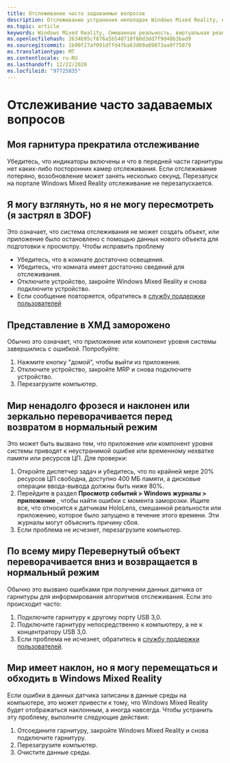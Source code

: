```yaml
---
title: Отслеживание часто задаваемых вопросов
description: Отслеживание устранения неполадок Windows Mixed Reality, которые выходят за рамки стандартной документации по поддержке пользователей.
ms.topic: article
keywords: Windows Mixed Reality, Смешанная реальность, виртуальная реальность, VR, MR, устранение неполадок, ошибки, Справка, поддержка, отслеживание
ms.openlocfilehash: 2634b95cf876a5b540710f80d3dd7f9d48b3bad9
ms.sourcegitcommit: 1b90f27af091dffd4fba63d69a89873aa0f75079
ms.translationtype: MT
ms.contentlocale: ru-RU
ms.lasthandoff: 12/22/2020
ms.locfileid: "97725835"
---
```

# <a name="tracking-faqs"></a>Отслеживание часто задаваемых вопросов

## <a name="my-headset-has-stopped-tracking"></a>Моя гарнитура прекратила отслеживание

Убедитесь, что индикаторы включены и что в передней части гарнитуры нет каких-либо посторонних камер отслеживания. Если отслеживание потеряно, возобновление может занять несколько секунд. Перезапуск на портале Windows Mixed Reality отслеживание не перезапускается.

## <a name="i-can-look-around-but-i-cant-translate-im-stuck-in-3dof"></a>Я могу взглянуть, но я не могу пересмотреть (я застрял в 3DOF)

Это означает, что система отслеживания не может создать объект, или приложение было остановлено с помощью данных нового объекта для подготовки к просмотру. Чтобы исправить проблему

* Убедитесь, что в комнате достаточно освещения.
* Убедитесь, что комната имеет достаточно сведений для отслеживания.
* Отключите устройство, закройте Windows Mixed Reality и снова подключите устройство.
* Если сообщение повторяется, обратитесь в [службу поддержки пользователей](https://support.microsoft.com/)

## <a name="the-view-in-the-hmd-is-frozen"></a>Представление в ХМД заморожено

Обычно это означает, что приложение или компонент уровня системы завершились с ошибкой. Попробуйте:

1. Нажмите кнопку "домой", чтобы выйти из приложения.
2. Отключите устройство, закройте MRP и снова подключите устройство.
3. Перезагрузите компьютер.

## <a name="the-world-briefly-froze-and-tilted-or-flipped-upside-down-before-returning-to-normal"></a>Мир ненадолго фрозеся и наклонен или зеркально переворачивается перед возвратом в нормальный режим

Это может быть вызвано тем, что приложение или компонент уровня системы приводят к неустранимой ошибке или временному нехватке памяти или ресурсов ЦП. Для проверки:

1. Откройте диспетчер задач и убедитесь, что по крайней мере 20% ресурсов ЦП свободна, доступно 400 МБ памяти, а дисковые операции ввода-вывода должны быть ниже 80%.
2. Перейдите в раздел **Просмотр событий > Windows журналы > приложение** , чтобы найти ошибки с момента заморозки. Ищите все, что относится к датчикам HoloLens, смешанной реальности или приложению, которое было запущено в течение этого времени. Эти журналы могут объяснить причину сбоя.
3. Если проблема не исчезнет, перезагрузите компьютер.

## <a name="the-world-flipped-upside-down-momentarily-and-returned-to-normal"></a>По всему миру Перевернутый объект переворачивается вниз и возвращается в нормальный режим

Обычно это вызвано ошибками при получении данных датчика от гарнитуры для информирования алгоритмов отслеживания. Если это происходит часто:

1. Подключите гарнитуру к другому порту USB 3,0.
2. Подключите гарнитуру непосредственно к компьютеру, а не к концентратору USB 3,0.
3. Если проблема не исчезнет, обратитесь в [службу поддержки пользователей](https://support.microsoft.com/).

## <a name="the-world-is-tilted-but-i-can-navigate-and-walk-around-in-windows-mixed-reality"></a>Мир имеет наклон, но я могу перемещаться и обходить в Windows Mixed Reality

Если ошибки в данных датчика записаны в данные среды на компьютере, это может привести к тому, что Windows Mixed Reality будет отображаться наклонным, а иногда навсегда. Чтобы устранить эту проблему, выполните следующие действия:

1. Отсоедините гарнитуру, закройте Windows Mixed Reality и снова подключите гарнитуру.
2. Перезагрузите компьютер.
3. Очистите данные среды.